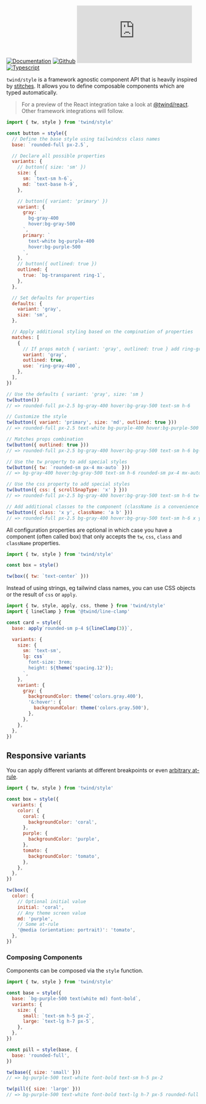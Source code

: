 [![Documentation](https://flat.badgen.net/badge/icon/Documentation?icon=awesome&label)](https://twind.dev/api/modules/twind_style.html)
[![Github](https://flat.badgen.net/badge/icon/tw-in-js%2Ftwind%2Fsrc%2Fstyle?icon=github&label)](https://github.com/tw-in-js/twind/tree/main/src/style)
[![Module Size](https://flat.badgen.net/badgesize/brotli/https://cdn.jsdelivr.net/npm/twind/style/style.min.js?icon=jsdelivr&label&color=blue&cache=10800)](https://unpkg.com/twind/style/style.js 'brotli module size')
[![Typescript](https://flat.badgen.net/badge/icon/included?icon=typescript&label)](https://unpkg.com/browse/twind/style/style.d.ts)

`twind/style` is a framework agnostic component API that is heavily inspired by [stitches](https://stitches.dev). It allows you to define composable components which are typed automatically.

> For a preview of the React integration take a look at [@twind/react](https://github.com/tw-in-js/twind-react). Other framework integrations will follow.

```js
import { tw, style } from 'twind/style'

const button = style({
  // Define the base style using tailwindcss class names
  base: `rounded-full px-2.5`,

  // Declare all possible properties
  variants: {
    // button({ size: 'sm' })
    size: {
      sm: `text-sm h-6`,
      md: `text-base h-9`,
    },

    // button({ variant: 'primary' })
    variant: {
      gray: `
        bg-gray-400
        hover:bg-gray-500
      `,
      primary: `
        text-white bg-purple-400
        hover:bg-purple-500
      `,
    },
    // button({ outlined: true })
    outlined: {
      true: `bg-transparent ring-1`,
    },
  },

  // Set defaults for properties
  defaults: {
    variant: 'gray',
    size: 'sm',
  },

  // Apply additional styling based on the compination of properties
  matches: [
    {
      // If props match { variant: 'gray', outlined: true } add ring-gray-400
      variant: 'gray',
      outlined: true,
      use: `ring-gray-400`,
    },
  ],
})

// Use the defaults { variant: 'gray', size: 'sm }
tw(button())
// => rounded-full px-2.5 bg-gray-400 hover:bg-gray-500 text-sm h-6

// Customize the style
tw(button({ variant: 'primary', size: 'md', outlined: true }))
// => rounded-full px-2.5 text-white bg-purple-400 hover:bg-purple-500 text-base h-9 bg-transparent ring-1

// Matches props combination
tw(button({ outlined: true }))
// => rounded-full px-2.5 bg-gray-400 hover:bg-gray-500 text-sm h-6 bg-transparent ring-1 ring-gray-400

// Use the tw property to add special styles
tw(button({ tw: `rounded-sm px-4 mx-auto` }))
// => bg-gray-400 hover:bg-gray-500 text-sm h-6 rounded-sm px-4 mx-auto

// Use the css property to add special styles
tw(button({ css: { scrollSnapType: 'x' } }))
// => rounded-full px-2.5 bg-gray-400 hover:bg-gray-500 text-sm h-6 tw-css

// Add additional classes to the component (className is a convenience for jsx)
tw(button({ class: 'x y', className: 'a b' }))
// => rounded-full px-2.5 bg-gray-400 hover:bg-gray-500 text-sm h-6 x y a b
```

All configuration properties are optional in which case you have a component (often called box) that only accepts the `tw`, `css`, `class` and `className` properties.

```js
import { tw, style } from 'twind/style'

const box = style()

tw(box({ tw: `text-center` }))
```

Instead of using strings, eg tailwind class names, you can use CSS objects or the result of `css` or `apply`.

```js
import { tw, style, apply, css, theme } from 'twind/style'
import { lineClamp } from '@twind/line-clamp'

const card = style({
  base: apply`rounded-sm p-4 ${lineClamp(3)}`,

  variants: {
    size: {
      sm: 'text-sm',
      lg: css`
        font-size: 3rem;
        height: ${theme('spacing.12')};
      `,
    },
    variant: {
      gray: {
        backgroundColor: theme('colors.gray.400'),
        '&:hover': {
          backgroundColor: theme('colors.gray.500'),
        },
      },
    },
  },
})
```

## Responsive variants

You can apply different variants at different breakpoints or even [arbitrary at-rule](https://developer.mozilla.org/docs/Web/CSS/At-rule).

```js
import { tw, style } from 'twind/style'

const box = style({
  variants: {
    color: {
      coral: {
        backgroundColor: 'coral',
      },
      purple: {
        backgroundColor: 'purple',
      },
      tomato: {
        backgroundColor: 'tomato',
      },
    },
  },
})

tw(box({
  color: {
    // Optional initial value
    initial: 'coral',
    // Any theme screen value
    md: 'purple',
    // Some at-rule
    '@media (orientation: portrait)': 'tomato',
  },
})
```

### Composing Components

Components can be composed via the `style` function.

```js
import { tw, style } from 'twind/style'

const base = style({
  base: `bg-purple-500 text(white md) font-bold`,
  variants: {
    size: {
      small: `text-sm h-5 px-2`,
      large: `text-lg h-7 px-5`,
    },
  },
})

const pill = style(base, {
  base: 'rounded-full',
})

tw(base({ size: 'small' }))
// => bg-purple-500 text-white font-bold text-sm h-5 px-2

tw(pill({ size: 'large' }))
// => bg-purple-500 text-white font-bold text-lg h-7 px-5 rounded-full
```

